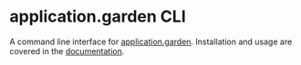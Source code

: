 # application.garden CLI

A command line interface for [application.garden](https://application.garden). Installation and usage are covered in the [documentation](https://docs.apps.garden/#installing-the-cli).
